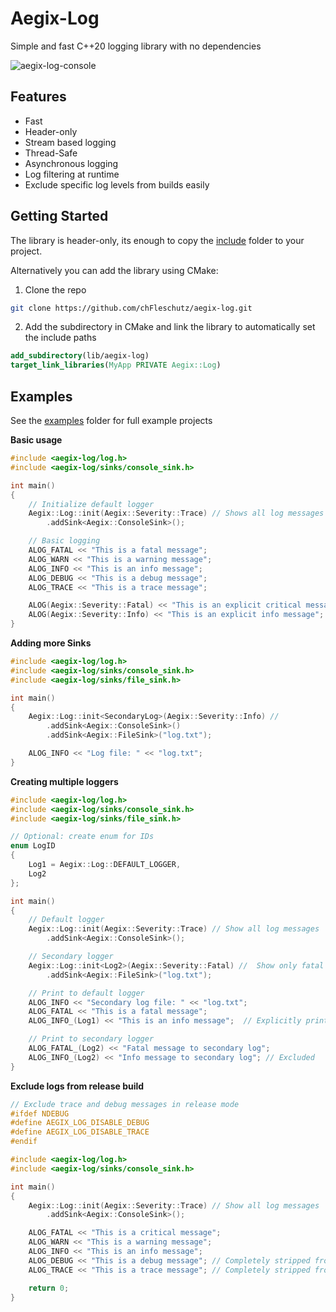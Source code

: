 # Aegix-Log

Simple and fast C++20 logging library with no dependencies

![aegix-log-console](https://github.com/user-attachments/assets/01104779-6d63-4e40-8967-43af0909aedf)

## Features

- Fast
- Header-only
- Stream based logging
- Thread-Safe
- Asynchronous logging
- Log filtering at runtime
- Exclude specific log levels from builds easily

## Getting Started

The library is header-only, its enough to copy the [include](include/) folder to your project.

Alternatively you can add the library using CMake:
1. Clone the repo
```bash
git clone https://github.com/chFleschutz/aegix-log.git
```
2. Add the subdirectory in CMake and link the library to automatically set the include paths
```cmake
add_subdirectory(lib/aegix-log)
target_link_libraries(MyApp PRIVATE Aegix::Log)
```

## Examples

See the [examples](examples/) folder for full example projects

**Basic usage**

```cpp
#include <aegix-log/log.h>
#include <aegix-log/sinks/console_sink.h>

int main()
{
	// Initialize default logger
	Aegix::Log::init(Aegix::Severity::Trace) // Shows all log messages
		.addSink<Aegix::ConsoleSink>();

	// Basic logging
	ALOG_FATAL << "This is a fatal message";
	ALOG_WARN << "This is a warning message";
	ALOG_INFO << "This is an info message";
	ALOG_DEBUG << "This is a debug message";
	ALOG_TRACE << "This is a trace message";

	ALOG(Aegix::Severity::Fatal) << "This is an explicit critical message";
	ALOG(Aegix::Severity::Info) << "This is an explicit info message";
}
```

**Adding more Sinks**
```cpp
#include <aegix-log/log.h>
#include <aegix-log/sinks/console_sink.h>
#include <aegix-log/sinks/file_sink.h>

int main()
{
	Aegix::Log::init<SecondaryLog>(Aegix::Severity::Info) // 
		.addSink<Aegix::ConsoleSink>()
		.addSink<Aegix::FileSink>("log.txt");

	ALOG_INFO << "Log file: " << "log.txt";
}
```

**Creating multiple loggers**
```cpp
#include <aegix-log/log.h>
#include <aegix-log/sinks/console_sink.h>
#include <aegix-log/sinks/file_sink.h>

// Optional: create enum for IDs
enum LogID
{
	Log1 = Aegix::Log::DEFAULT_LOGGER,
	Log2
};

int main()
{
	// Default logger
	Aegix::Log::init(Aegix::Severity::Trace) // Show all log messages
		.addSink<Aegix::ConsoleSink>();

	// Secondary logger
	Aegix::Log::init<Log2>(Aegix::Severity::Fatal) //  Show only fatal messages
		.addSink<Aegix::FileSink>("log.txt");

	// Print to default logger
	ALOG_INFO << "Secondary log file: " << "log.txt";
	ALOG_FATAL << "This is a fatal message";
	ALOG_INFO_(Log1) << "This is an info message";  // Explicitly print to default logger

	// Print to secondary logger
	ALOG_FATAL_(Log2) << "Fatal message to secondary log";
	ALOG_INFO_(Log2) << "Info message to secondary log"; // Excluded
}
```

**Exclude logs from release build**
```cpp
// Exclude trace and debug messages in release mode
#ifdef NDEBUG
#define AEGIX_LOG_DISABLE_DEBUG
#define AEGIX_LOG_DISABLE_TRACE
#endif

#include <aegix-log/log.h>
#include <aegix-log/sinks/console_sink.h>

int main()
{
	Aegix::Log::init(Aegix::Severity::Trace) // Show all log messages
		.addSink<Aegix::ConsoleSink>();

	ALOG_FATAL << "This is a critical message";
	ALOG_WARN << "This is a warning message";
	ALOG_INFO << "This is an info message";
	ALOG_DEBUG << "This is a debug message"; // Completely stripped from release builds
	ALOG_TRACE << "This is a trace message"; // Completely stripped from release builds

	return 0;
}
```
